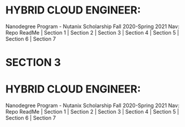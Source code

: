 # HYBRID CLOUD ENGINEER: 
Nanodegree Program - Nutanix Scholarship Fall 2020-Spring 2021
Nav: Repo ReadMe | Section 1 | Section 2 | Section 3 | Section 4 | Section 5 | Section 6 | Section 7 


# SECTION 3 


# HYBRID CLOUD ENGINEER: 
Nanodegree Program - Nutanix Scholarship Fall 2020-Spring 2021
Nav: Repo ReadMe | Section 1 | Section 2 | Section 3 | Section 4 | Section 5 | Section 6 | Section 7 